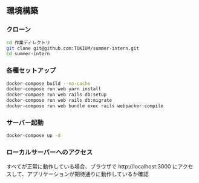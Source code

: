 ## 環境構築

### クローン
```bash
cd 作業ディレクトリ
git clone git@github.com:TOKIUM/summer-intern.git
cd summer-intern
```

### 各種セットアップ
```bash
docker-compose build --no-cache
docker-compose run web yarn install
docker-compose run web rails db:setup
docker-compose run web rails db:migrate
docker-compose run web bundle exec rails webpacker:compile
```

### サーバー起動
```bash
docker-compose up -d
```

### ローカルサーバーへのアクセス
すべてが正常に動作している場合、ブラウザで http://localhost:3000 にアクセスして、アプリケーションが期待通りに動作しているか確認
